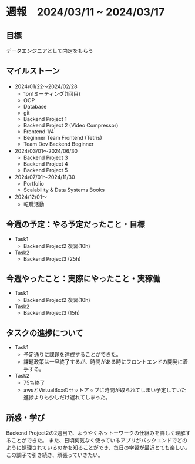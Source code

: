 # 週報　2024/03/11 ~ 2024/03/17

## 目標
データエンジニアとして内定をもらう

## マイルストーン
- 2024/01/22〜2024/02/28
    - 1on1ミーティング(1回目)
    - OOP
    - Database
    - git
    - Backend Project 1
    - Backend Project 2 (Video Compressor)
    - Frontend 1/4
    - Beginner Team Frontend (Tetris)
    - Team Dev Backend Beginner
- 2024/03/01〜2024/06/30
    - Backend Project 3
    - Backend Project 4
    - Backend Project 5 
- 2024/07/01〜2024/11/30
    - Portfolio
    - Scalability & Data Systems Books
- 2024/12/01〜
    - 転職活動

## 今週の予定：やる予定だったこと・目標
- Task1
    - Backend Project2 復習(10h)
- Task2
    - Backend Project3 (25h)

## 今週やったこと：実際にやったこと・実稼働
- Task1
    - Backend Project2 復習(10h)
- Task2
    - Backend Project3 (15h)


## タスクの進捗について
- Task1
    - 予定通りに課題を達成することができた。
    - 課題政策は一旦終了するが、時間がある時にフロントエンドの開発に着手する。
- Task2
    - 75%終了
    - awsとVirtualBoxのセットアップに時間が取られてしまい予定していた進捗よりも少しだけ遅れてしまった。
    
## 所感・学び
Backend Project2の2週目で、ようやくネットーワークの仕組みを詳しく理解することができた。
また、日頃何気なく使っているアプリがバックエンドでどのように処理されているのかを知ることができ、毎日の学習が最近とても楽しい。
この調子で引き続き、頑張っていきたい。
